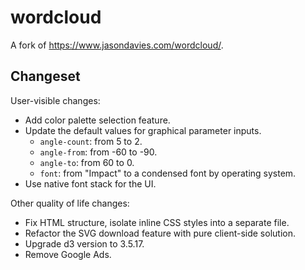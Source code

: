 # wordcloud

A fork of <https://www.jasondavies.com/wordcloud/>.

## Changeset

User-visible changes:

- Add color palette selection feature.
- Update the default values for graphical parameter inputs.
  - `angle-count`: from 5 to 2.
  - `angle-from`: from -60 to -90.
  - `angle-to`: from 60 to 0.
  - `font`: from "Impact" to a condensed font by operating system.
- Use native font stack for the UI.

Other quality of life changes:

- Fix HTML structure, isolate inline CSS styles into a separate file.
- Refactor the SVG download feature with pure client-side solution.
- Upgrade d3 version to 3.5.17.
- Remove Google Ads.
